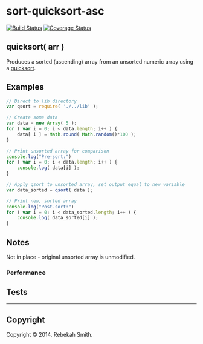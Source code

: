 sort-quicksort-asc
==================
[![Build Status][travis-image]][travis-url] [![Coverage Status][coveralls-image]][coveralls-url]

## quicksort( arr )

Produces a sorted (ascending) array from an unsorted numeric array using a [quicksort](http://en.wikipedia.org/wiki/Quicksort). 

## Examples

```javascript
// Direct to lib directory
var qsort = require( './../lib' );

// Create some data
var data = new Array( 5 );
for ( var i = 0; i < data.length; i++ ) {
	data[ i ] = Math.round( Math.random()*100 );
}

// Print unsorted array for comparison
console.log("Pre-sort:")
for ( var i = 0; i < data.length; i++ ) {
	console.log( data[i] );
}

// Apply qsort to unsorted array, set output equal to new variable
var data_sorted = qsort( data );

// Print new, sorted array
console.log("Post-sort:")
for ( var i = 0; i < data_sorted.length; i++ ) {
	console.log( data_sorted[i] );
}
```

## Notes

Not in place - original unsorted array is unmodified.

### Performance

## Tests

---
## Copyright

Copyright &copy; 2014. Rebekah Smith.

[travis-image]: http://img.shields.io/travis/RebekahJ/sort-quicksort-asc/master.svg
[travis-url]: https://travis-ci.org/RebekahJ/sort-quicksort-asc

[coveralls-image]: https://img.shields.io/coveralls/RebekahJ/sort-quicksort-asc/master.svg
[coveralls-url]: https://coveralls.io/r/RebekahJ/sort-quicksort-asc?branch=master
